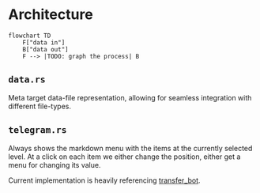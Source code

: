 # Architecture
```mermaid
flowchart TD
    F["data in"]
    B["data out"]
    F --> |TODO: graph the process| B
```

## `data.rs`
Meta target data-file representation, allowing for seamless integration with different file-types.

## `telegram.rs`
Always shows the markdown menu with the items at the currently selected level. At a click on each item we either change the position, either get a menu for changing its value.

Current implementation is heavily referencing [transfer_bot](<https://github.com/franciscofigueira/transferBot>).
